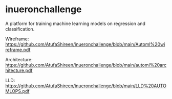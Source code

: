 # inueronchallenge
A platform for training machine learning models on regression and classification.

Wireframe: https://github.com/AtufaShireen/inueronchallenge/blob/main/Automl%20wireframe.pdf

Architecture: https://github.com/AtufaShireen/inueronchallenge/blob/main/automl%20architecture.pdf

LLD: https://github.com/AtufaShireen/inueronchallenge/blob/main/LLD%20AUTOMLOPS.pdf
